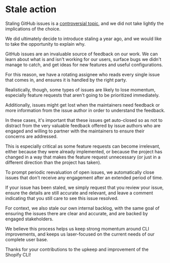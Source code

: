 # Stale action

Staling GitHub issues is a [controversial topic](https://news.ycombinator.com/item?id=28998374), and we did not take lightly the implications of the choice.

We did ultimately decide to introduce staling a year ago, and we would like to take the opportunity to explain why.

GitHub issues are an invaluable source of feedback on our work. We can learn about what is and isn't working for our users, surface bugs we didn't manage to catch, and get ideas for new features and useful configurations.

For this reason, we have a rotating assignee who reads every single issue that comes in, and ensures it is handled by the right party.

Realistically, though, some types of issues are likely to lose momentum, especially feature requests that aren't going to be prioritized immediately.

Additionally, issues might get lost when the maintainers need feedback or more information from the issue author in order to understand the feedback.

In these cases, it's important that these issues get auto-closed so as not to distract from the very valuable feedback offered by issue authors who are engaged and willing to partner with the maintainers to ensure their concerns are addressed.

This is especially critical as some feature requests can become irrelevant, either because they were already implemented, or because the project has changed in a way that makes the feature request unnecessary (or just in a different direction than the project has taken).

To prompt periodic reevaluation of open issues, we automatically close issues that don't receive any engagement after an extended period of time.

If your issue has been staled, we simply request that you review your issue, ensure the details are still accurate and relevant, and leave a comment indicating that you still care to see this issue resolved.

For context, we also stale our own internal backlog, with the same goal of ensuring the issues there are clear and accurate, and are backed by engaged stakeholders.

We believe this process helps us keep strong momentum around CLI improvements, and keeps us laser-focused on the current needs of our complete user base.

Thanks for your contributions to the upkeep and improvement of the Shopify CLI!
